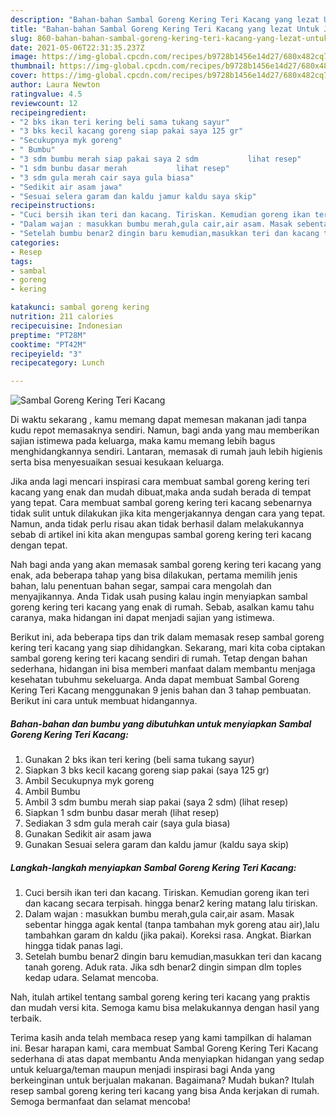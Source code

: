 ```yaml
---
description: "Bahan-bahan Sambal Goreng Kering Teri Kacang yang lezat Untuk Jualan"
title: "Bahan-bahan Sambal Goreng Kering Teri Kacang yang lezat Untuk Jualan"
slug: 860-bahan-bahan-sambal-goreng-kering-teri-kacang-yang-lezat-untuk-jualan
date: 2021-05-06T22:31:35.237Z
image: https://img-global.cpcdn.com/recipes/b9728b1456e14d27/680x482cq70/sambal-goreng-kering-teri-kacang-foto-resep-utama.jpg
thumbnail: https://img-global.cpcdn.com/recipes/b9728b1456e14d27/680x482cq70/sambal-goreng-kering-teri-kacang-foto-resep-utama.jpg
cover: https://img-global.cpcdn.com/recipes/b9728b1456e14d27/680x482cq70/sambal-goreng-kering-teri-kacang-foto-resep-utama.jpg
author: Laura Newton
ratingvalue: 4.5
reviewcount: 12
recipeingredient:
- "2 bks ikan teri kering beli sama tukang sayur"
- "3 bks kecil kacang goreng siap pakai saya 125 gr"
- "Secukupnya myk goreng"
- " Bumbu"
- "3 sdm bumbu merah siap pakai saya 2 sdm           lihat resep"
- "1 sdm bunbu dasar merah           lihat resep"
- "3 sdm gula merah cair saya gula biasa"
- "Sedikit air asam jawa"
- "Sesuai selera garam dan kaldu jamur kaldu saya skip"
recipeinstructions:
- "Cuci bersih ikan teri dan kacang. Tiriskan. Kemudian goreng ikan teri dan kacang secara terpisah. hingga benar2 kering matang lalu tiriskan."
- "Dalam wajan : masukkan bumbu merah,gula cair,air asam. Masak sebentar hingga agak kental (tanpa tambahan myk goreng atau air),lalu tambahkan garam dn kaldu (jika pakai). Koreksi rasa. Angkat. Biarkan hingga tidak panas lagi."
- "Setelah bumbu benar2 dingin baru kemudian,masukkan teri dan kacang tanah goreng. Aduk rata. Jika sdh benar2 dingin simpan dlm toples kedap udara. Selamat mencoba."
categories:
- Resep
tags:
- sambal
- goreng
- kering

katakunci: sambal goreng kering 
nutrition: 211 calories
recipecuisine: Indonesian
preptime: "PT28M"
cooktime: "PT42M"
recipeyield: "3"
recipecategory: Lunch

---
```



![Sambal Goreng Kering Teri Kacang](https://img-global.cpcdn.com/recipes/b9728b1456e14d27/680x482cq70/sambal-goreng-kering-teri-kacang-foto-resep-utama.jpg)

Di waktu  sekarang , kamu memang dapat memesan makanan jadi tanpa kudu repot memasaknya sendiri. Namun, bagi anda yang mau memberikan sajian istimewa pada keluarga, maka kamu memang lebih bagus menghidangkannya sendiri. Lantaran, memasak di rumah jauh lebih higienis serta bisa menyesuaikan sesuai kesukaan keluarga.

Jika anda lagi mencari inspirasi cara membuat sambal goreng kering teri kacang yang enak dan mudah dibuat,maka anda sudah berada di tempat yang tepat. Cara membuat sambal goreng kering teri kacang  sebenarnya tidak sulit untuk dilakukan jika kita mengerjakannya dengan cara yang tepat. Namun, anda tidak perlu risau akan tidak berhasil dalam melakukannya 
sebab di artikel ini kita akan mengupas sambal goreng kering teri kacang dengan tepat.  



Nah bagi anda yang akan memasak sambal goreng kering teri kacang yang enak, ada beberapa tahap yang bisa dilakukan, pertama memilih jenis bahan, lalu penentuan bahan segar, sampai cara mengolah dan menyajikannya. Anda Tidak usah pusing kalau ingin menyiapkan sambal goreng kering teri kacang yang enak di rumah. Sebab, asalkan kamu  tahu caranya, maka hidangan ini dapat menjadi sajian yang istimewa.

Berikut ini, ada beberapa tips dan trik dalam memasak resep sambal goreng kering teri kacang yang siap dihidangkan. Sekarang, mari kita coba ciptakan sambal goreng kering teri kacang sendiri di rumah. Tetap dengan bahan sederhana, hidangan ini bisa memberi manfaat dalam membantu menjaga kesehatan tubuhmu sekeluarga. Anda dapat membuat Sambal Goreng Kering Teri Kacang menggunakan 9 jenis bahan dan 3 tahap pembuatan. Berikut ini cara untuk membuat hidangannya.

<!--inarticleads1-->

##### Bahan-bahan dan bumbu yang dibutuhkan untuk menyiapkan Sambal Goreng Kering Teri Kacang:

1. Gunakan 2 bks ikan teri kering (beli sama tukang sayur)
1. Siapkan 3 bks kecil kacang goreng siap pakai (saya 125 gr)
1. Ambil Secukupnya myk goreng
1. Ambil  Bumbu
1. Ambil 3 sdm bumbu merah siap pakai (saya 2 sdm)           (lihat resep)
1. Siapkan 1 sdm bunbu dasar merah           (lihat resep)
1. Sediakan 3 sdm gula merah cair (saya gula biasa)
1. Gunakan Sedikit air asam jawa
1. Gunakan Sesuai selera garam dan kaldu jamur (kaldu saya skip)




<!--inarticleads2-->

##### Langkah-langkah menyiapkan Sambal Goreng Kering Teri Kacang:

1. Cuci bersih ikan teri dan kacang. Tiriskan. Kemudian goreng ikan teri dan kacang secara terpisah. hingga benar2 kering matang lalu tiriskan.
1. Dalam wajan : masukkan bumbu merah,gula cair,air asam. Masak sebentar hingga agak kental (tanpa tambahan myk goreng atau air),lalu tambahkan garam dn kaldu (jika pakai). Koreksi rasa. Angkat. Biarkan hingga tidak panas lagi.
1. Setelah bumbu benar2 dingin baru kemudian,masukkan teri dan kacang tanah goreng. Aduk rata. Jika sdh benar2 dingin simpan dlm toples kedap udara. Selamat mencoba.




Nah, itulah artikel tentang  sambal goreng kering teri kacang  yang praktis dan mudah versi kita. Semoga kamu bisa melakukannya dengan hasil yang terbaik. 

Terima kasih anda telah membaca resep yang kami tampilkan di halaman ini. Besar harapan kami, cara membuat  Sambal Goreng Kering Teri Kacang sederhana di atas dapat membantu Anda menyiapkan hidangan yang sedap untuk keluarga/teman maupun menjadi inspirasi bagi Anda yang berkeinginan untuk berjualan makanan. Bagaimana? Mudah bukan? Itulah resep sambal goreng kering teri kacang yang bisa Anda kerjakan di rumah. Semoga bermanfaat dan selamat mencoba!

